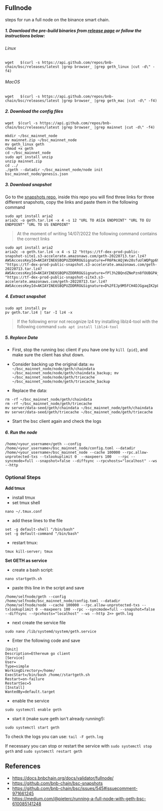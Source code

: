 ## Fullnode
steps for run a full node on the binance smart chain.

##### 1.  Download the pre-build binaries from  [release page](https://github.com/bnb-chain/bsc/releases/latest)  or follow the instructions below:

###### Linux
```
wget   $(curl -s https://api.github.com/repos/bnb-chain/bsc/releases/latest |grep browser_ |grep geth_linux |cut -d\" -f4)
```

###### MacOS
```
wget   $(curl -s https://api.github.com/repos/bnb-chain/bsc/releases/latest |grep browser_ |grep geth_mac |cut -d\" -f4)
```

##### 2.  Download the config files
```
wget  $(curl -s https://api.github.com/repos/bnb-chain/bsc/releases/latest |grep browser_ |grep mainnet |cut -d\" -f4)  
```
```
mkdir ~/bsc_mainnet_node
mv mainnet.zip ~/bsc_mainnet_node
mv geth_linux geth
chmod +x geth
cd ~/bsc_mainnet_node
sudo apt install unzip
unzip mainnet.zip
cd ../
./geth --datadir ~/bsc_mainnet_node/node init bsc_mainnet_node/genesis.json
```

##### 3.  Download snapshot
Go to the  [snapshots repo](https://github.com/bnb-chain/bsc-snapshots), inside this repo you will find three links for three different snapshots, copy the links and paste them in the following command

```
sudo apt install aria2
aria2c -o geth.tar.lz4 -x 4 -s 12 "URL TO ASIA ENDPOINT" "URL TO EU ENDPOINT" "URL TO US ENDPOINT"
```

>At the moment of writing 14/07/2022 the following command contains the correct links
```
sudo apt install aria2
aria2c -o geth.tar.lz4 -x 4 -s 12 "https://tf-dex-prod-public-snapshot-site1.s3-accelerate.amazonaws.com/geth-20220713.tar.lz4?AWSAccessKeyId=AKIAYINE6SBQPUZDDRRO&Signature=FR6PAcAQjWv28sfuUlWQPgp69O8%3D&Expires=1660370182" "https://tf-dex-prod-public-snapshot.s3-accelerate.amazonaws.com/geth-20220713.tar.lz4?AWSAccessKeyId=AKIAYINE6SBQPUZDDRRO&Signature=fPl3%2BQndZNePzn8fOUBGPAjL4jI%3D&Expires=1660370183" "https://tf-dex-prod-public-snapshot-site3.s3-accelerate.amazonaws.com/geth-20220713.tar.lz4?AWSAccessKeyId=AKIAYINE6SBQPUZDDRRO&Signature=D%2FEJp9M5FCH4DJGgaqIK2pLUPNY%3D&Expires=1660370183"
```
##### 4.  Extract snapshot
```
sudo apt install pv
pv geth.tar.lz4 | tar -I lz4 -x
```

> If the following error not recognize lz4 try installing liblz4-tool with the following command
`sudo apt install liblz4-tool`

##### 5.  Replace Data
-   First, stop the running bsc client if you have one by  `kill {pid}`, and make sure the client has shut down.
-   Consider backing up the original data:  `mv ~/bsc_mainnet_node/node/geth/chaindata ~/bsc_mainnet_node/node/geth/chaindata_backup; mv ~/bsc_mainnet_node/node/geth/triecache ~/bsc_mainnet_node/node/geth/triecache_backup`

-   Replace the data:  
```
rm -rf ~/bsc_mainnet_node/geth/chaindata
rm -rf ~/bsc_mainnet_node/geth/triecache
mv server/data-seed/geth/chaindata ~/bsc_mainnet_node/geth/chaindata
mv server/data-seed/geth/triecache ~/bsc_mainnet_node/geth/triecache
```
-   Start the bsc client again and check the logs


##### 6.  Run the node

```
/home/<your_username>/geth --config /home/<your_username>/bsc_mainnet_node/config.toml --datadir /home/<your_username>/bsc_mainnet_node --cache 100000 --rpc.allow-unprotected-txs --txlookuplimit 0  --maxpeers 100   --rpc --syncmode=full --snapshot=false --diffsync --rpcvhosts="localhost" --ws --http
```

### Optional Steps  

**Add tmux**

*   install tmux
*   set tmux shell

```plaintext
nano ~/.tmux.conf
```

*   add these lines to the file

```plaintext
set -g default-shell "/bin/bash"
set -g default-command "/bin/bash"
```

*   restart tmux:

```plaintext
tmux kill-server; tmux
```

**Set GETH as service**

*   create a bash script:

```plaintext
nano startgeth.sh
```

*   paste this line in the script and save

```plaintext
/home/selfnode/geth --config /home/selfnode/bsc_mainnet_node/config.toml --datadir /home/selfnode/node --cache 100000 --rpc.allow-unprotected-txs --txlookuplimit 0 --maxpeers 100 --rpc --syncmode=full --snapshot=false --diffsync --rpcvhosts="localhost" --ws --http 2>> geth.log
```

*   next create the service file

```plaintext
sudo nano /lib/systemd/system/geth.service
```

* Enter the following code and save

```plaintext
[Unit]
Description=Ethereum go client
[Service]
User=
Type=simple
WorkingDirectory=/home/
ExecStart=/bin/bash /home//startgeth.sh
Restart=on-failure
RestartSec=5
[Install]
WantedBy=default.target
```

* enable the service

```plaintext
sudo systemctl enable geth
```

* start it (make sure geth isn't already running!):

```plaintext
sudo systemctl start geth
```

To check the logs you can use: `tail -F geth.log`

If necessary you can stop or restart the service with `sudo systemctl stop geth` and `sudo systemctl restart geth`

## References

- https://docs.bnbchain.org/docs/validator/fullnode/
- https://github.com/bnb-chain/bsc-snapshots
- https://github.com/bnb-chain/bsc/issues/545#issuecomment-971661245
- https://medium.com/@pieterc/running-a-full-node-with-geth-bsc-610085141248
